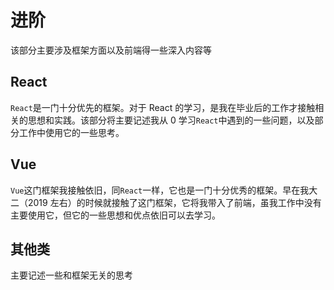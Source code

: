 # 进阶

该部分主要涉及框架方面以及前端得一些深入内容等

## React

`React`是一门十分优先的框架。对于 React 的学习，是我在毕业后的工作才接触相关的思想和实践。该部分将主要记述我从 0 学习`React`中遇到的一些问题，以及部分工作中使用它的一些思考。

## Vue

`Vue`这门框架我接触依旧，同`React`一样，它也是一门十分优秀的框架。早在我大二（2019 左右）的时候就接触了这门框架，它将我带入了前端，虽我工作中没有主要使用它，但它的一些思想和优点依旧可以去学习。

## 其他类

主要记述一些和框架无关的思考
